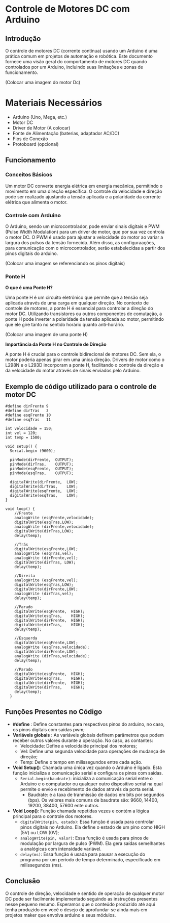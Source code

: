# Controle de Motores DC com Arduino
## Introdução
O controle de motores DC (corrente contínua) usando um Arduino é uma prática comum em projetos de automação e robótica. Este documento fornece uma visão geral do comportamento de motores DC quando controlados por um Arduino, incluindo suas limitações e zonas de funcionamento.

(Colocar uma imagem do motor Dc)

# Materiais Necessários
- Arduino (Uno, Mega, etc.)
- Motor DC
- Driver de Motor (A colocar)
- Fonte de Alimentação (baterias, adaptador AC/DC)
- Fios de Conexão
- Protoboard (opcional)
## Funcionamento
### Conceitos Básicos
Um motor DC converte energia elétrica em energia mecânica, permitindo o movimento em uma direção específica. O controle da velocidade e direção pode ser realizado ajustando a tensão aplicada e a polaridade da corrente elétrica que alimenta o motor.
### Controle com Arduino
O Arduino, sendo um microcontrolador, pode enviar sinais digitais e PWM (Pulse Width Modulation) para um driver de motor, que por sua vez controla o motor DC. O PWM é usado para ajustar a velocidade do motor ao variar a largura dos pulsos da tensão fornecida. Além disso, as configuraações, para comunicação com o microcontrolador, serão estabelecidas a partir dos pinos digitais do arduino.

(Colocar uma imagem se referenciando os pinos digitais)

### Ponte H
**O que é uma Ponte H?**

Uma ponte H é um circuito eletrônico que permite que a tensão seja aplicada através de uma carga em qualquer direção. No contexto de controle de motores, a ponte H é essencial para controlar a direção do motor DC. Utilizando transistores ou outros componentes de comutação, a ponte H pode inverter a polaridade da tensão aplicada ao motor, permitindo que ele gire tanto no sentido horário quanto anti-horário.

(Colocar uma imagem de uma ponte H)

**Importância da Ponte H no Controle de Direção**

A ponte H é crucial para o controle bidirecional de motores DC. Sem ela, o motor poderia apenas girar em uma única direção. Drivers de motor como o L298N e o L293D incorporam a ponte H, facilitando o controle da direção e da velocidade do motor através de sinais enviados pelo Arduino.

## Exemplo de código utilizado para o controle de motor DC
```
#define dirFrente 9
#define dirTras   3
#define esqFrente 10
#define esqTras   11

int velocidade = 150;
int vel = 120;
int temp = 1500;

void setup() {
  Serial.begin (9600);
  
  pinMode(dirFrente,  OUTPUT);
  pinMode(dirTras,    OUTPUT);
  pinMode(esqFrente,  OUTPUT);
  pinMode(esqTras,    OUTPUT);

  digitalWrite(dirFrente,  LOW);
  digitalWrite(dirTras,    LOW);
  digitalWrite(esqFrente,  LOW);
  digitalWrite(esqTras,    LOW);
}

void loop() {
    //Frente
    analogWrite (esqFrente,velocidade);
    digitalWrite(esqTras,LOW);
    analogWrite (dirFrente,velocidade);
    digitalWrite(dirTras,LOW);
    delay(temp);

    //Trás
    digitalWrite(esqFrente,LOW);
    analogWrite (esqTras,vel);
    analogWrite (dirFrente,vel);
    digitalWrite(dirTras, LOW);
    delay(temp);

    //Direita
    analogWrite (esqFrente,vel);
    digitalWrite(esqTras,LOW);
    digitalWrite(dirFrente,LOW);
    analogWrite (dirTras,vel);
    delay(temp);
  
    //Parado
    digitalWrite(esqFrente,  HIGH);
    digitalWrite(esqTras,    HIGH);
    digitalWrite(dirFrente,  HIGH);
    digitalWrite(dirTras,    HIGH);
    delay(temp);

    //Esquerda
    digitalWrite(esqFrente,LOW);
    analogWrite (esqTras,velocidade);
    digitalWrite(dirFrente,LOW);
    analogWrite (dirTras,velocidade);
    delay(temp);

    //Parado
    digitalWrite(esqFrente,  HIGH);
    digitalWrite(esqTras,    HIGH); 
    digitalWrite(dirFrente,  HIGH);
    digitalWrite(dirTras,    HIGH);
    delay(temp);
  }
```

## Funções Presentes no Código

- **#define** : Define constantes para respectivos pinos do arduino, no caso, os pinos digitais com saídas pwm;
- **Variáveis globais** : As variáveis globais definem parâmetros que podem receber outros valores durante a operação. No caso, as contantes:
  - Velocidade:  Define a velocidaide principal dos motores;
  - Vel: Define uma segunda velocidade para operações de mudança de direção;
  - Temp: Define o tempo em milissegundos entre cada ação.
- **Void Setup()**: Chamada uma única vez quando o Arduino é ligado. Esta função inicializa a comunicação serial e configura os pinos com saídas.
  - ```Serial.begin(baudrate)```: inicializa a comunicação serial entre o Arduino e o computador ou qualquer outro dispositivo serial na qual permite o envio e recebimento de dados através da porta serial.
      - Baudrate: é a taxa de tranmissão de dados em bits por segundos (bps). Os valores mais comuns de baudrate são: 9660, 14400, 19200, 38400, 57600 ente outros.
- **Void Loop()**: Função chamada repetidas vezes e contém a lógica principal para o controle dos motores.
    - ```digitalWrite(pin, estado)```: Essa função é usada para controlar pinos digitais no Arduino. Ela define o estado de um pino como HIGH (5V) ou LOW (0V);
    - ```analogWrite(pin, valor)```: Essa função é usada para pinos de modulação por largura de pulso (PWM). Ela gera saídas semelhantes a analógicas com intensidade variável.
    - ```delay(ms)```: Essa função é usada para pausar a execução do programa por um período de tempo determinado, especificado em milissegundos (ms).
 
## Conclusão
O controle de direção, velocidade e sentido de operação de qualquer motor DC pode ser facilmente implementado seguindo as instruções presentes nesse pequeno resumo. Esperamos que o conteúdo produzido até aqui tenha produzido em você o desejo de aprofundar-se ainda mais em projetos maker que envolva arduino e seus módulos.
